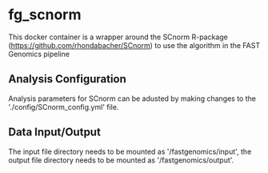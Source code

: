 # fg_scnorm
This docker container is a wrapper around the SCnorm R-package (https://github.com/rhondabacher/SCnorm) to use the algorithm in the FAST Genomics pipeline

## Analysis Configuration
Analysis parameters for SCnorm can be adusted by making changes to the './config/SCnorm_config.yml' file.

## Data Input/Output
The input file directory needs to be mounted as '/fastgenomics/input', the output file directory needs to be mounted as '/fastgenomics/output'.
